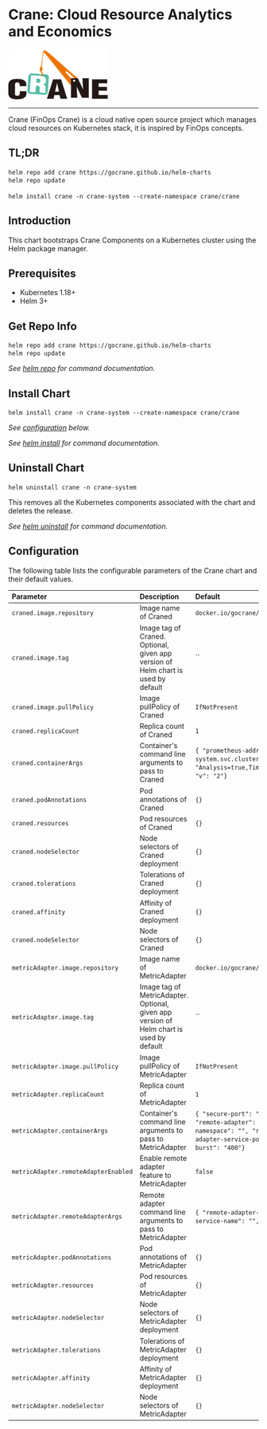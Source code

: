 # Crane: Cloud Resource Analytics and Economics

<img alt="Crane logo" height="100" src="https://raw.githubusercontent.com/gocrane/crane/main/docs/images/crane.png" title="Crane" width="200"/>

---

Crane (FinOps Crane) is a cloud native open source project which manages cloud resources on Kubernetes stack, it is inspired by FinOps concepts.

## TL;DR

```console
helm repo add crane https://gocrane.github.io/helm-charts
helm repo update

helm install crane -n crane-system --create-namespace crane/crane
```

## Introduction

This chart bootstraps Crane Components on a Kubernetes cluster using the Helm package manager.

## Prerequisites

* Kubernetes 1.18+
* Helm 3+

## Get Repo Info

```console
helm repo add crane https://gocrane.github.io/helm-charts
helm repo update
```

_See [helm repo](https://helm.sh/docs/helm/helm_repo/) for command documentation._

## Install Chart

```console
helm install crane -n crane-system --create-namespace crane/crane
```

_See [configuration](#configuration) below._

_See [helm install](https://helm.sh/docs/helm/helm_install/) for command documentation._

## Uninstall Chart

```console
helm uninstall crane -n crane-system
```

This removes all the Kubernetes components associated with the chart and deletes the release.

_See [helm uninstall](https://helm.sh/docs/helm/helm_uninstall/) for command documentation._

## Configuration

The following table lists the configurable parameters of the Crane chart and their default values.

| Parameter                                                  | Description                               | Default                                         |
|:-----------------------------------------------------------|:------------------------------------------|:------------------------------------------------|
| `craned.image.repository`                                  | Image name of Craned                      | `docker.io/gocrane/craned`                |
| `craned.image.tag`                                         | Image tag of Craned. Optional, given app version of Helm chart is used by default | `` |
| `craned.image.pullPolicy`                                  | Image pullPolicy of Craned | `IfNotPresent` |
| `craned.replicaCount`                                      | Replica count of Craned | `1` |
| `craned.containerArgs`                                     | Container's command line arguments to pass to Craned | `{ "prometheus-address": "http://prometheus-server.crane-system.svc.cluster.local:8080", "feature-gates": "Analysis=true,TimeSeriesPrediction=true,Autoscaling=true", "v": "2"}` |
| `craned.podAnnotations`                                    | Pod annotations  of Craned | `{}` |
| `craned.resources`                                         | Pod resources of Craned | `{}` |
| `craned.nodeSelector`                                      | Node selectors of Craned deployment| `{}` |
| `craned.tolerations`                                       | Tolerations of Craned deployment | `{}` |
| `craned.affinity`                                          | Affinity of Craned deployment | `{}` |
| `craned.nodeSelector`                                      | Node selectors of Craned | `{}` |
| `metricAdapter.image.repository`                           | Image name of MetricAdapter                      | `docker.io/gocrane/metric-adapter`                |
| `metricAdapter.image.tag`                                  | Image tag of MetricAdapter. Optional, given app version of Helm chart is used by default | `` |
| `metricAdapter.image.pullPolicy`                           | Image pullPolicy of MetricAdapter | `IfNotPresent` |
| `metricAdapter.replicaCount`                               | Replica count of MetricAdapter | `1` |
| `metricAdapter.containerArgs`                              | Container's command line arguments to pass to MetricAdapter | `{ "secure-port": "6443", "alsologtostderr": "true", "remote-adapter": "false", "remote-adapter-service-namespace": "", "remote-adapter-service-name": "", "remote-adapter-service-port": "", "v": "", "api-qps": "300", "api-burst": "400"}` |
| `metricAdapter.remoteAdapterEnabled`                       | Enable remote adapter feature to MetricAdapter | `false` |
| `metricAdapter.remoteAdapterArgs`                          | Remote adapter command line arguments to pass to MetricAdapter | `{ "remote-adapter-service-namespace": "", "remote-adapter-service-name": "", "remote-adapter-service-port": ""}` |
| `metricAdapter.podAnnotations`                             | Pod annotations  of MetricAdapter | `{}` |
| `metricAdapter.resources`                                  | Pod resources of MetricAdapter | `{}` |
| `metricAdapter.nodeSelector`                               | Node selectors of MetricAdapter deployment| `{}` |
| `metricAdapter.tolerations`                                | Tolerations of MetricAdapter deployment | `{}` |
| `metricAdapter.affinity`                                   | Affinity of MetricAdapter deployment | `{}` |
| `metricAdapter.nodeSelector`                               | Node selectors of MetricAdapter | `{}` |